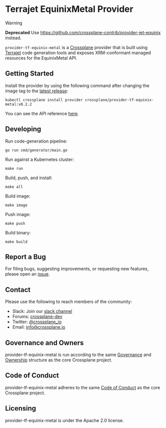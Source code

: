 # Terrajet EquinixMetal Provider

> [!WARNING]
> **Deprecated** Use <https://github.com/crossplane-contrib/provider-jet-equinix> instead.

`provider-tf-equinix-metal` is a [Crossplane](https://crossplane.io/) provider that
is built using [Terrajet](https://github.com/crossplane-contrib/terrajet) code
generation tools and exposes XRM-conformant managed resources for the 
EquinixMetal API.

## Getting Started

Install the provider by using the following command after changing the image tag
to the [latest release](https://github.com/crossplane-contrib/provider-tf-equinix-metal/releases):
```
kubectl crossplane install provider crossplane/provider-tf-equinix-metal:v0.2.2
```

You can see the API reference [here](https://doc.crds.dev/github.com/crossplane-contrib/provider-tf-equinix-metal).

## Developing

Run code-generation pipeline:
```console
go run cmd/generator/main.go
```

Run against a Kubernetes cluster:

```console
make run
```

Build, push, and install:

```console
make all
```

Build image:

```console
make image
```

Push image:

```console
make push
```

Build binary:

```console
make build
```

## Report a Bug

For filing bugs, suggesting improvements, or requesting new features, please
open an [issue](https://github.com/crossplane-contrib/provider-tf-equinix-metal/issues).

## Contact

Please use the following to reach members of the community:

* Slack: Join our [slack channel](https://slack.crossplane.io)
* Forums:
  [crossplane-dev](https://groups.google.com/forum/#!forum/crossplane-dev)
* Twitter: [@crossplane_io](https://twitter.com/crossplane_io)
* Email: [info@crossplane.io](mailto:info@crossplane.io)

## Governance and Owners

provider-tf-equinix-metal is run according to the same
[Governance](https://github.com/crossplane/crossplane/blob/master/GOVERNANCE.md)
and [Ownership](https://github.com/crossplane/crossplane/blob/master/OWNERS.md)
structure as the core Crossplane project.

## Code of Conduct

provider-tf-equinix-metal adheres to the same [Code of
Conduct](https://github.com/crossplane/crossplane/blob/master/CODE_OF_CONDUCT.md)
as the core Crossplane project.

## Licensing

provider-tf-equinix-metal is under the Apache 2.0 license.
